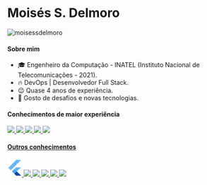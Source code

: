 # Moisés S. Delmoro
 
<img src="https://komarev.com/ghpvc/?username=moisessdelmoro" alt="moisessdelmoro" />

#### Sobre mim       
 
- :mortar_board: Engenheiro da Computação - INATEL (Instituto Nacional de Telecomunicações - 2021).<br>
- :fire: DevOps | Desenvolvedor Full Stack.<br> 
- :wink: Quase 4 anos de experiência.<br/>    
- 🔭 Gosto de desafios e novas tecnologias.
  
#### Conhecimentos de maior experiência     

<p>
    <a href="https://pt-br.reactjs.org/" target="_blank"><img height="40" src="https://angeloocana.com/imgs/react.svg"/> 
    <a href="https://www.djangoproject.com/" target="_blank"><img height="40" src="https://cdn.worldvectorlogo.com/logos/django.svg"/>
    <a href="https://www.docker.com/" target="_blank"><img height="40" src="https://images.crunchbase.com/image/upload/c_lpad,f_auto,q_auto:eco,dpr_1/ywjqppks5ffcnbfjuttq"/>
    <a href="https://www.terraform.io/" target="_blank"><img height="40" src="https://static-00.iconduck.com/assets.00/terraform-icon-1803x2048-hodrzd3t.png"/> 
    <a href="https://cloud.google.com/?hl=pt-br" target="_blank"><img height="40" src="https://static-00.iconduck.com/assets.00/google-cloud-icon-512x412-8rnz6wkz.png"/>
</p>

#### Outros conhecimentos
        
<p>
    <a href="https://flutter.dev/" target="_blank"><img height="40" src="https://raw.githubusercontent.com/dnfield/flutter_svg/7d374d7107561cbd906d7c0ca26fef02cc01e7c8/example/assets/flutter_logo.svg?sanitize=true"/> 
    <a href="https://dart.dev/" target="_blank"><img height="40" src="https://cdnlogo.com/logos/d/66/dart.svg"/> 
    <a href="https://nextjs.org/" target="_blank"><img height="40" src="https://assets.streamlinehq.com/image/private/w_240,h_240,ar_1/f_auto/v1/icons/development/next.js-bcrxradqwfjv7t2di6c96.png/next.js-tkpt01eo0tpocevvyxrsc.png?_a=DAJFJtWIZAAC"/>
    <a href="https://www.cypress.io/" target="_blank"><img height="40" src="https://logodix.com/logo/1861733.png"/>
    <a href="https://www.java.com/pt-BR/" target="_blank"><img height="40" src="https://img.icons8.com/color/512/java-coffee-cup-logo.png"/>
    <a href="https://www.mysql.com/" target="_blank"><img height="40" src="https://cdn.freebiesupply.com/logos/large/2x/mysql-5-logo-png-transparent.png"/> 
</p>
 
